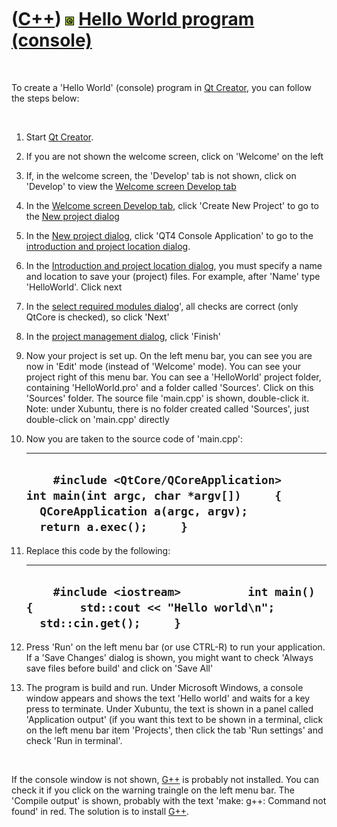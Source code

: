 



 

 

 

 

 

([C++](Cpp.htm)) ![Qt](PicQt.png) [Hello World program (console)](CppQtHelloWorldConsole.htm)
=============================================================================================

 

To create a 'Hello World' (console) program in [Qt
Creator](CppQtCreator.htm), you can follow the steps below:

 

1.  Start [Qt Creator](CppQtCreator.htm).
2.  If you are not shown the welcome screen, click on 'Welcome' on the
    left
3.  If, in the welcome screen, the 'Develop' tab is not shown, click on
    'Develop' to view the [Welcome screen Develop
    tab](CppQtCreatorWelcomeDevelop_2_1_0.png)
4.  In the [Welcome screen Develop
    tab](CppQtCreatorWelcomeDevelop_2_1_0.png), click 'Create New
    Project' to go to the [New project
    dialog](CppQtCreatorNewProject_2_5_2.png)
5.  In the [New project dialog](CppQtCreatorNewProject_2_5_2.png), click
    'QT4 Console Application' to go to the [introduction and project
    location dialog](CppQtIntroduction.png).
6.  In the [Introduction and project location
    dialog](CppQtIntroduction.png), you must specify a name and location
    to save your (project) files. For example, after 'Name'
    type 'HelloWorld'. Click next
7.  In the [select required modules
    dialog](CppQtCreatorSelectRequiredModules.png)', all checks are
    correct (only QtCore is checked), so click 'Next'
8.  In the [project management dialog](CppQtProjectManagement.png),
    click 'Finish'
9.  Now your project is set up. On the left menu bar, you can see you
    are now in 'Edit' mode (instead of 'Welcome' mode). You can see your
    project right of this menu bar. You can see a 'HelloWorld' project
    folder, containing 'HelloWorld.pro' and a folder called 'Sources'.
    Click on this 'Sources' folder. The source file 'main.cpp' is shown,
    double-click it. Note: under Xubuntu, there is no folder created
    called 'Sources', just double-click on 'main.cpp' directly
10. Now you are taken to the source code of 'main.cpp':

      -------------------------------------------------------------------------------------------------------------------------------------------------------------------
      `     #include <QtCore/QCoreApplication>          int main(int argc, char *argv[])     {       QCoreApplication a(argc, argv);       return a.exec();     }     `
      -------------------------------------------------------------------------------------------------------------------------------------------------------------------

11. Replace this code by the following:

      ---------------------------------------------------------------------------------------------------------------------------
      `     #include <iostream>          int main()     {       std::cout << "Hello world\n";       std::cin.get();     }     `
      ---------------------------------------------------------------------------------------------------------------------------

12. Press 'Run' on the left menu bar (or use CTRL-R) to run
    your application. If a 'Save Changes' dialog is shown, you might
    want to check 'Always save files before build' and click on 'Save
    All'
13. The program is build and run. Under Microsoft Windows, a console
    window appears and shows the text 'Hello world' and waits for a key
    press to terminate. Under Xubuntu, the text is shown in a panel
    called 'Application output' (if you want this text to be shown in a
    terminal, click on the left menu bar item 'Projects', then click the
    tab 'Run settings' and check 'Run in terminal'.

 

If the console window is not shown, [G++](CppGpp.htm) is probably not
installed. You can check it if you click on the warning traingle on the
left menu bar. The 'Compile output' is shown, probably with the text
'make: g++: Command not found' in red. The solution is to install
[G++](CppGpp.htm).

 

 

 

 

 





 



